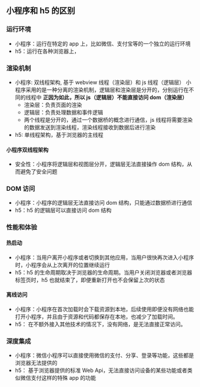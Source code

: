 ## 小程序和 h5 的区别

### 运行环境

- 小程序：运行在特定的 app 上，比如微信、支付宝等的一个独立的运行环境
- h5：运行在各种浏览器上，

### 渲染机制

- 小程序: 双线程架构, 基于 webview 线程（渲染层）和 js 线程（逻辑层）
  小程序采用的是一种分离的渲染机制，逻辑层和渲染层是分开的，分别运行在不同的线程中
  **正因为如此，所以 js（逻辑层）不能直接访问 dom（渲染层）**
  - 渲染层：负责页面的渲染
  - 逻辑层：负责处理数据和事件逻辑
  - 两个线程是分开的，通过一个数据桥的概念进行通信，js 线程将需要渲染的数据发送到渲染线程，渲染线程接收到数据后进行渲染
- h5: 单线程架构，基于浏览器的主线程

#### 小程序双线程架构

- 安全性：小程序将逻辑层和视图层分开，逻辑层无法直接操作 dom 结构，从而避免了安全问题

### DOM 访问

- 小程序：小程序的逻辑层无法直接访问 dom 结构，只能通过数据桥进行通信
- h5：h5 的逻辑层可以直接访问 dom 结构

### 性能和体验

#### 热启动

- 小程序：当用户离开小程序或者切换到其他应用，当用户很快再次进入小程序时，小程序会从上次离开的位置继续运行
- h5：h5 的生命周期取决于浏览器的生命周期。当用户关闭浏览器或者浏览器标签页时，h5 也就结束了，即便重新打开也不会保留上次的状态

#### 离线访问

- 小程序：小程序在首次加载时会下载资源到本地，后续使用即便没有网络也能打开小程序，并且由于资源和代码都保存在本地，也减少了加载时间。
- h5： 在不额外接入其他技术的情况下，没有网络，是无法直接正常访问。

### 深度集成

- 小程序：微信小程序可以直接使用微信的支付、分享、登录等功能，这些都是浏览器无法提供的
- h5： 基于浏览器提供的标准 Web Api，无法直接访问设备的某些功能或者类似微信支付这样的特殊 app 的功能
